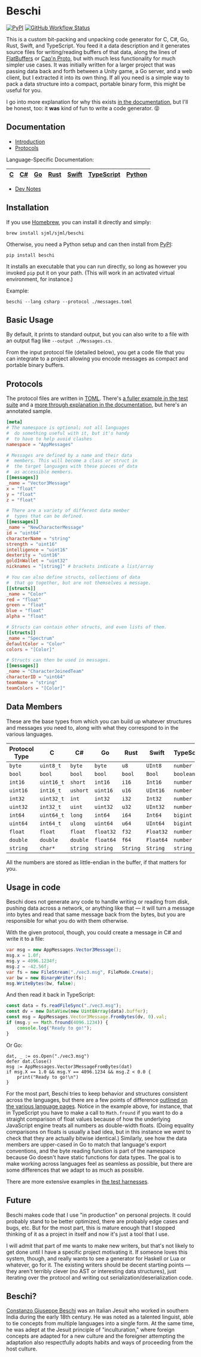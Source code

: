 # Beschi

[![PyPI](https://img.shields.io/pypi/v/beschi)](https://pypi.org/project/beschi/) [![GitHub Workflow Status](https://img.shields.io/github/actions/workflow/status/sjml/beschi/ci.yml)](https://github.com/sjml/beschi/actions/workflows/ci.yml)

This is a custom bit-packing and unpacking code generator for C, C#, Go, Rust, Swift, and TypeScript. You feed it a data description and it generates source files for writing/reading buffers of that data, along the lines of [FlatBuffers](https://google.github.io/flatbuffers/) or [Cap'n Proto](https://capnproto.org), but with much less functionality for much simpler use cases. It was initially written for a larger project that was passing data back and forth between a Unity game, a Go server, and a web client, but I extracted it into its own thing. If all you need is a simple way to pack a data structure into a compact, portable binary form, this might be useful for you.

I go into more explanation for why this exists [in the documentation](https://github.com/sjml/beschi/blob/main/docs/), but I'll be honest, too: it **was** kind of fun to write a code generator. 😝 


## Documentation

* [Introduction](https://github.com/sjml/beschi/blob/main/docs/introduction.md)
* [Protocols](https://github.com/sjml/beschi/blob/main/docs/protocols.md)

Language-Specific Documentation: 

| [C](https://github.com/sjml/beschi/blob/main/docs/languages/c.md) | [C#](https://github.com/sjml/beschi/blob/main/docs/languages/csharp.md) | [Go](https://github.com/sjml/beschi/blob/main/docs/languages/go.md) | [Rust](https://github.com/sjml/beschi/blob/main/docs/languages/rust.md) | [Swift](https://github.com/sjml/beschi/blob/main/docs/languages/swift.md) | [TypeScript](https://github.com/sjml/beschi/blob/main/docs/languages/typescript.md) | [Python](https://github.com/sjml/beschi/blob/main/docs/languages/python.md) 
|-|-|-|-|-|-|-|

* [Dev Notes](https://github.com/sjml/beschi/blob/main/docs/dev)


## Installation

If you use [Homebrew](https://brew.sh), you can install it directly and simply: 

```
brew install sjml/sjml/beschi
```

Otherwise, you need a Python setup and can then install from [PyPI](https://pypi.org/project/beschi/): 

```
pip install beschi
```

It installs an executable that you can run directly, so long as however you invoked `pip` put it on your path. (This will work in an activated virtual environment, for instance.)

Example:
```
beschi --lang csharp --protocol ./messages.toml
```

## Basic Usage

By default, it prints to standard output, but you can also write to a file with an output flag like `--output ./Messages.cs`.

From the input protocol file (detailed below), you get a code file that you can integrate to a project allowing you encode messages as compact and portable binary buffers. 


## Protocols

The protocol files are written in [TOML](https://toml.io). There's [a fuller example in the test suite](https://github.com/sjml/beschi/tree/main/test/_protocols/example.toml) and a [more through explanation in the documentation](https://github.com/sjml/beschi/blob/main/docs/protocols.md), but here's an annotated sample.

```toml
[meta]
# The namespace is optional; not all languages
#  do something useful with it, but it's handy
#  to have to help avoid clashes
namespace = "AppMessages"

# Messages are defined by a name and their data
#  members. This will become a class or struct in
#  the target languages with these pieces of data
#  as accessible members.
[[messages]]
_name = "Vector3Message"
x = "float"
y = "float"
z = "float"

# There are a variety of different data member
#  types that can be defined.
[[messages]]
_name = "NewCharacterMessage"
id = "uint64"
characterName = "string"
strength = "uint16"
intelligence = "uint16"
dexterity = "uint16"
goldInWallet = "uint32"
nicknames = "[string]" # brackets indicate a list/array

# You can also define structs, collections of data
#  that go together, but are not themselves a message.
[[structs]]
_name = "Color"
red = "float"
green = "float"
blue = "float"
alpha = "float"

# Structs can contain other structs, and even lists of them.
[[structs]]
_name = "Spectrum"
defaultColor = "Color"
colors = "[Color]"

# Structs can then be used in messages.
[[messages]]
_name = "CharacterJoinedTeam"
characterID = "uint64"
teamName = "string"
teamColors = "[Color]"
```

## Data Members

These are the base types from which you can build up whatever structures and messages you need to, along with what they correspond to in the various languages. 

| Protocol Type | C          | C#       | Go        | Rust     | Swift     | TypeScript | Python  |
|---------------|------------|----------|-----------|----------|-----------|------------|---------|
| `byte`        | `uint8_t`  | `byte`   | `byte`    | `u8`     | `UInt8`   | `number`   | `int`   |
| `bool`        | `bool`     | `bool`   | `bool`    | `bool`   | `Bool`    | `boolean`  | `bool`  |
| `int16`       | `uint16_t` | `short`  | `int16`   | `i16`    | `Int16`   | `number`   | `int`   |
| `uint16`      | `int16_t`  | `ushort` | `uint16`  | `u16`    | `UInt16`  | `number`   | `int`   |
| `int32`       | `uint32_t` | `int`    | `int32`   | `i32`    | `Int32`   | `number`   | `int`   |
| `uint32`      | `int32_t`  | `uint`   | `uint32`  | `u32`    | `UInt32`  | `number`   | `int`   |
| `int64`       | `uint64_t` | `long`   | `int64`   | `i64`    | `Int64`   | `bigint`   | `int`   |
| `uint64`      | `int64_t`  | `ulong`  | `uint64`  | `u64`    | `UInt64`  | `bigint`   | `int`   |
| `float`       | `float`    | `float`  | `float32` | `f32`    | `Float32` | `number`   | `float` |
| `double`      | `double`   | `double` | `float64` | `f64`    | `Float64` | `number`   | `float` |
| `string`      | `char*`    | `string` | `string`  | `String` | `String`  | `string`   | `str`   |

All the numbers are stored as little-endian in the buffer, if that matters for you. 


## Usage in code

Beschi does not generate any code to handle writing or reading from disk, pushing data across a network, or anything like that — it will turn a message into bytes and read that same message back from the bytes, but you are responsible for what you do with them otherwise. 

With the given protocol, though, you could create a message in C# and write it to a file:
```csharp
var msg = new AppMessages.Vector3Message();
msg.x = 1.0f;
msg.y = 4096.1234f;
msg.z = -42.56f;
var fs = new FileStream("./vec3.msg", FileMode.Create);
var bw = new BinaryWriter(fs);
msg.WriteBytes(bw, false);
```

And then read it back in TypeScript:
```typescript
const data = fs.readFileSync("./vec3.msg");
const dv = new DataView(new Uint8Array(data).buffer);
const msg = AppMessages.Vector3Message.FromBytes(dv, 0).val;
if (msg.y == Math.fround(4096.1234)) {
    console.log("Ready to go!");
}
```

Or Go:
```golang
dat, _ := os.Open("./vec3.msg")
defer dat.Close()
msg := AppMessages.Vector3MessageFromBytes(dat)
if msg.X == 1.0 && msg.Y == 4096.1234 && msg.Z < 0.0 {
	print("Ready to go!\n")
}
```

For the most part, Beschi tries to keep behavior and structures consistent across the languages, but there are a few points of difference [outlined on the various language pages](https://github.com/sjml/beschi/blob/main/docs/languages). Notice in the example above, for instance, that in TypeScript you have to make a call to `Math.fround` if you want to do a straight comparison of float values because of how the underlying JavaScript engine treats all numbers as double-width floats. (Doing equality comparisons on floats is usually a bad idea, but in this instance we *want* to check that they are actually bitwise identical.) Similarly, see how the data members are upper-cased in Go to match that language's export conventions, and the byte reading function is part of the namespace because Go doesn't have static functions for data types. The goal is to make working across languages feel as seamless as possible, but there are some differences that we adapt to as much as possible. 

There are more extensive examples in [the test harnesses](https://github.com/sjml/beschi/tree/main/test/_harnesses).


## Future

Beschi makes code that I use "in production" on personal projects. It could probably stand to be better optimized, there are probably edge cases and bugs, etc. But for the most part, this is mature enough that I stopped thinking of it as a project in itself and now it's just a tool that I use. 

I will admit that part of me wants to make new writers, but that's not likely to get done until I have a specific project motivating it. If someone loves this system, though, and really wants to see a generator for Haskell or Lua or whatever, go for it. The existing writers should be decent starting points — they aren't terribly clever (no AST or interesting data structures), just iterating over the protocol and writing out serialization/deserialization code. 


## Beschi?

[Constanzo Giuseppe Beschi](https://en.wikipedia.org/wiki/Constanzo_Beschi) was an Italian Jesuit who worked in southern India during the early 18th century. He was noted as a talented linguist, able to tie concepts from multiple languages into a single form. At the same time, he was adept at the Jesuit principle of "inculturation," where foreign concepts are adapted for a new culture and the foreigner attempting the adaptation also respectfully adopts habits and ways of proceeding from the host culture.

